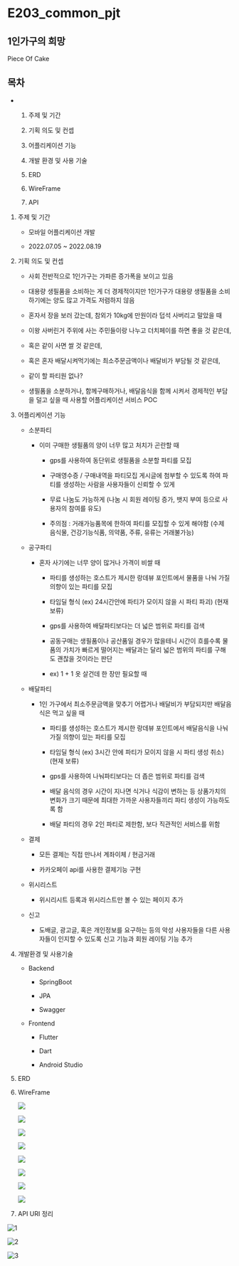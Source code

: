 # E203_common_pjt

## 1인가구의 희망

Piece Of Cake

## 목차

- 1. 주제 및 기간
  
  2. 기획 의도 및 컨셉
  
  3. 어플리케이션 기능
  
  4. 개발 환경 및 사용 기술
  
  5. ERD
  
  6. WireFrame
  
  7. API
1. 주제 및 기간
   
   - 모바일 어플리케이션 개발
   
   - 2022.07.05 ~ 2022.08.19

2. 기획 의도 및 컨셉
   
   - 사회 전반적으로 1인가구는 가파른 증가폭을 보이고 있음
   
   - 대용량 생필품을 소비하는 게 더 경제적이지만 1인가구가 대용량 생필품을 소비하기에는 양도 많고 가격도 저렴하지 않음
   
   - 혼자서 장을 보러 갔는데, 참외가 10kg에 만원이라 덥석 사버리고 말았을 때
   
   - 이왕 사버린거 주위에 사는 주민들이랑 나누고 더치페이를 하면 좋을 것 같은데,
   
   - 혹은 같이 사면 쌀 것 같은데,
   
   - 혹은 혼자 배달시켜먹기에는 최소주문금액이나 배달비가 부담될 것 같은데,
   
   - 같이 할 파티원 없나?
   
   - 생필품을 소분하거나, 함께구매하거나, 배달음식을 함께 시켜서 경제적인 부담을 덜고 싶을 때 사용할 어플리케이션 서비스 POC

3. 어플리케이션 기능
   
   - 소분파티
     
     - 이미 구매한 생필품의 양이 너무 많고 처치가 곤란할 때
       
       - gps를 사용하여 동단위로 생필품을 소분할 파티를 모집
       
       - 구매영수증 / 구매내역을 파티모집 게시글에 첨부할 수 있도록 하여 파티를 생성하는 사람을 사용자들이 신뢰할 수 있게
       
       - 무료 나눔도 가능하게 (나눔 시 회원 레이팅 증가, 뱃지 부여 등으로 사용자의 참여를 유도)
       
       - 주의점 : 거래가능품목에 한하여 파티를 모집할 수 있게 해야함 (수제 음식물, 건강기능식품, 의약품, 주류, 유류는 거래불가능)
   
   - 공구파티
     
     - 혼자 사기에는 너무 양이 많거나 가격이 비쌀 때
       
       - 파티를 생성하는 호스트가 제시한 랑데뷰 포인트에서 물품을 나눠 가질 의향이 있는 파티를 모집
       
       - 타임딜 형식 (ex) 24시간안에 파티가 모이지 않을 시 파티 파괴) (현재 보류)
       
       - gps를 사용하여 배달파티보다는 더 넓은 범위로 파티를 검색
       
       - 공동구매는 생필품이나 공산품일 경우가 많을테니 시간이 흐를수록 물품의 가치가 빠르게 떨어지는 배달과는 달리 넓은 범위의 파티를 구해도 괜찮을 것이라는 판단
       
       - ex) 1 + 1 옷 살건데 한 장만 필요할 때
          
   - 배달파티
     
     - 1인 가구에서 최소주문금액을 맞추기 어렵거나 배달비가 부담되지만 배달음식은 먹고 싶을 때
       
       - 파티를 생성하는 호스트가 제시한 랑데뷰 포인트에서 배달음식을 나눠 가질 의향이 있는 파티를 모집
       
       - 타임딜 형식 (ex) 3시간 안에 파티가 모이지 않을 시 파티 생성 취소) (현재 보류)
       
       - gps를 사용하여 나눠파티보다는 더 좁은 범위로 파티를 검색
       
       - 배달 음식의 경우 시간이 지나면 식거나 식감이 변하는 등 상품가치의 변화가 크기 때문에 최대한 가까운 사용자들끼리 파티 생성이 가능하도록 함
       
       - 배달 파티의 경우 2인 파티로 제한함, 보다 직관적인 서비스를 위함
   
   - 결제
     
     - 모든 결제는 직접 만나서 계좌이체 / 현금거래 
     
     - 카카오페이 api를 사용한 결제기능 구현
   
   - 위시리스트
     
     - 위시리시트 등록과 위시리스트만 볼 수 있는 페이지 추가
   
   - 신고
     
     - 도배글, 광고글, 혹은 개인정보를 요구하는 등의 악성 사용자들을 다른 사용자들이 인지할 수 있도록 신고 기능과 회원 레이팅 기능 추가

4. 개발환경 및 사용기술
   
   - Backend
     
     - SpringBoot
     
     - JPA

     - Swagger
   
   - Frontend
     
     - Flutter
     
     - Dart
     
     - Android Studio

5. ERD
   
   

6. WireFrame
   
   ![](README_assets/2022-07-25-17-21-12-image.png)
   
   ![](README_assets/2022-07-25-17-21-22-image.png)
   
   ![](README_assets/2022-07-25-17-21-31-image.png)
   
   ![](README_assets/2022-07-25-17-21-40-image.png)
   
   ![](README_assets/2022-07-25-17-22-02-image.png)
   
   ![](README_assets/2022-07-25-17-22-09-image.png)
   
   ![](README_assets/2022-07-25-17-22-16-image.png)
   
   ![](README_assets/2022-07-25-17-22-24-image.png)

7. API URI 정리
   
![1](/uploads/f7cc78b7cd51fb906c6765274a4a5719/1.PNG)

![2](/uploads/3821db41b6ab8f17cb27f771e6cee181/2.PNG)

![3](/uploads/afc3a49036b975405c98e2ba2375ffbf/3.PNG)
